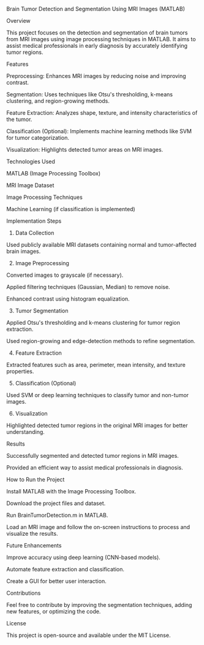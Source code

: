 Brain Tumor Detection and Segmentation Using MRI Images (MATLAB)

Overview

This project focuses on the detection and segmentation of brain tumors from MRI images using image processing techniques in MATLAB. It aims to assist medical professionals in early diagnosis by accurately identifying tumor regions.

Features

Preprocessing: Enhances MRI images by reducing noise and improving contrast.

Segmentation: Uses techniques like Otsu's thresholding, k-means clustering, and region-growing methods.

Feature Extraction: Analyzes shape, texture, and intensity characteristics of the tumor.

Classification (Optional): Implements machine learning methods like SVM for tumor categorization.

Visualization: Highlights detected tumor areas on MRI images.

Technologies Used

MATLAB (Image Processing Toolbox)

MRI Image Dataset

Image Processing Techniques

Machine Learning (if classification is implemented)

Implementation Steps

1. Data Collection

Used publicly available MRI datasets containing normal and tumor-affected brain images.

2. Image Preprocessing

Converted images to grayscale (if necessary).

Applied filtering techniques (Gaussian, Median) to remove noise.

Enhanced contrast using histogram equalization.

3. Tumor Segmentation

Applied Otsu's thresholding and k-means clustering for tumor region extraction.

Used region-growing and edge-detection methods to refine segmentation.

4. Feature Extraction

Extracted features such as area, perimeter, mean intensity, and texture properties.

5. Classification (Optional)

Used SVM or deep learning techniques to classify tumor and non-tumor images.

6. Visualization

Highlighted detected tumor regions in the original MRI images for better understanding.

Results

Successfully segmented and detected tumor regions in MRI images.

Provided an efficient way to assist medical professionals in diagnosis.

How to Run the Project

Install MATLAB with the Image Processing Toolbox.

Download the project files and dataset.

Run BrainTumorDetection.m in MATLAB.

Load an MRI image and follow the on-screen instructions to process and visualize the results.

Future Enhancements

Improve accuracy using deep learning (CNN-based models).

Automate feature extraction and classification.

Create a GUI for better user interaction.

Contributions

Feel free to contribute by improving the segmentation techniques, adding new features, or optimizing the code.

License

This project is open-source and available under the MIT License.

